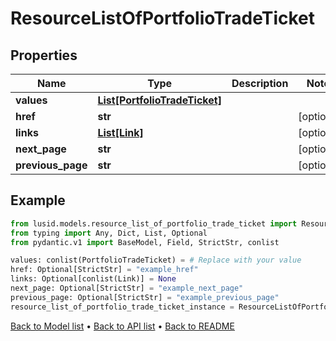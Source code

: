 # ResourceListOfPortfolioTradeTicket

## Properties
Name | Type | Description | Notes
------------ | ------------- | ------------- | -------------
**values** | [**List[PortfolioTradeTicket]**](PortfolioTradeTicket.md) |  | 
**href** | **str** |  | [optional] 
**links** | [**List[Link]**](Link.md) |  | [optional] 
**next_page** | **str** |  | [optional] 
**previous_page** | **str** |  | [optional] 
## Example

```python
from lusid.models.resource_list_of_portfolio_trade_ticket import ResourceListOfPortfolioTradeTicket
from typing import Any, Dict, List, Optional
from pydantic.v1 import BaseModel, Field, StrictStr, conlist

values: conlist(PortfolioTradeTicket) = # Replace with your value
href: Optional[StrictStr] = "example_href"
links: Optional[conlist(Link)] = None
next_page: Optional[StrictStr] = "example_next_page"
previous_page: Optional[StrictStr] = "example_previous_page"
resource_list_of_portfolio_trade_ticket_instance = ResourceListOfPortfolioTradeTicket(values=values, href=href, links=links, next_page=next_page, previous_page=previous_page)

```

[Back to Model list](../README.md#documentation-for-models) &#8226; [Back to API list](../README.md#documentation-for-api-endpoints) &#8226; [Back to README](../README.md)

